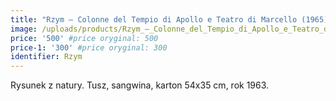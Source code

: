 ```yaml
---
title: "Rzym – Colonne del Tempio di Apollo e Teatro di Marcello (1965)"
image: /uploads/products/Rzym_–_Colonne_del_Tempio_di_Apollo_e_Teatro_di_Marcello_(1965).jpg
price: '500' #price oryginal: 500
price-1: '300' #price oryginal: 300
identifier: Rzym
---
```


Rysunek z natury. Tusz, sangwina, karton 54x35 cm, rok 1963.